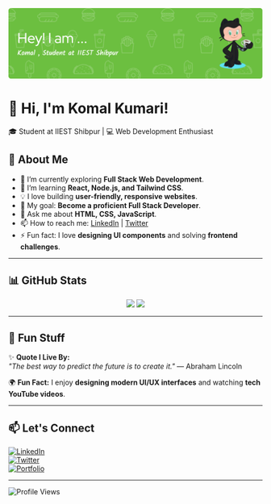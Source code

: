 ![Komal's Banner](https://github.com/Komal2421/Komal2421/blob/main/github-header-image%20(6).png)

# 👋 Hi, I'm Komal Kumari!  
🎓 Student at IIEST Shibpur | 💻 Web Development Enthusiast  


## 🌟 About Me  
- 🔭 I’m currently exploring **Full Stack Web Development**.  
- 🌱 I’m learning **React, Node.js, and Tailwind CSS**.  
- 💡 I love building **user-friendly, responsive websites**.  
- 🎯 My goal: **Become a proficient Full Stack Developer**.  
- 💬 Ask me about **HTML, CSS, JavaScript**.  
- 📫 How to reach me: [LinkedIn](https://www.linkedin.com/) | [Twitter](https://twitter.com/)  
- ⚡ Fun fact: I love **designing UI components** and solving **frontend challenges**.  

---


## 📊 GitHub Stats  
<p align="center">
  <img src="https://github-readme-stats.vercel.app/api?username=Komal2421&show_icons=true&theme=radical" height="180px"/>
  <img src="https://github-readme-stats.vercel.app/api/top-langs/?username=Komal2421&layout=compact&theme=radical" height="180px"/>
</p>

---

## 🎨 Fun Stuff  
✨ **Quote I Live By:**  
*"The best way to predict the future is to create it."* — Abraham Lincoln  

🌍 **Fun Fact:** I enjoy **designing modern UI/UX interfaces** and watching **tech YouTube videos**.  

---

## 📫 Let's Connect  
[![LinkedIn](https://img.shields.io/badge/LinkedIn-0077B5?style=flat-square&logo=linkedin&logoColor=white)](https://www.linkedin.com/)  
[![Twitter](https://img.shields.io/badge/Twitter-1DA1F2?style=flat-square&logo=twitter&logoColor=white)](https://twitter.com/)  
[![Portfolio](https://img.shields.io/badge/Portfolio-000000?style=flat-square&logo=firefox&logoColor=white)](https://your-portfolio-link.com/)  

---

![Profile Views](https://komarev.com/ghpvc/?username=your-username&style=flat-square)
